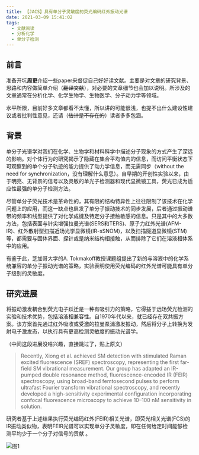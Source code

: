 ```yaml
---
title: 【JACS】具有单分子灵敏度的荧光编码红外振动光谱
date: 2021-03-09 15:41:02
tags:
  - 文献阅读
  - 分析化学
  - 单分子检测
---
```


## 前言
准备开坑**周更**介绍一些paper来督促自己好好读文献。主要是对文章的研究背景、思路和内容做简单介绍（~~翻译文献~~），对必要的文章细节也会加以说明。所涉及的文章通常在分析化学、化学生物学、生物医学、分子动力学等领域。

水平所限，目前好多文章都看不太懂，所以讲的可能很浅，也提不出什么建设性建议或者批判性意见，还请（~~估计是不存在的~~）读者多多包涵。

## 背景
单分子光谱学对我们在化学、生物学和材料科学中描述分子现象的方式产生了深远的影响。对个体行为的研究揭示了隐藏在集合平均值内的信息，而访问平衡状态下可观察到的单个分子轨迹的能力提供了动力学信息，而无需同步（without the need for synchronization，没有理解什么意思）。自早期的开创性实验以来，由于明亮、无背景的信号以及灵敏的单光子检测器和现代显微镜工具，荧光已成为适应性最强的单分子检测方法。

尽管单分子荧光技术是革命性的，其有限的结构特异性上往往限制了该技术在化学问题上的应用，而这一缺点也启发了单分子振动技术的同步发展，后者通过振动谱带的频率和线型提供了对化学成键及特定分子接触敏感的信息。只是其中的大多数方法，包括表面与针尖增强拉曼光谱(SERS和TERS)、原子力红外光谱(AFM-IR)、红外散射型扫描近场光学显微镜(IR-sSNOM)，以及扫描隧道显微镜(STM)等，都需要与固体界面、探针或是纳米结构相接触，从而排除了它们在溶液相体系中的应用。

有鉴于此，芝加哥大学的A. Tokmakoff教授课题组提出了新的与溶液中的化学系统兼容的单分子振动光谱的策略，实验表明使用荧光编码的红外光谱可能具有单分子级别的灵敏度。

## 研究进展
将振动激发耦合到荧光电子跃迁是一种有吸引力的策略，它得益于远场荧光检测的实验和技术优势，包括溶液相兼容性。自1970年代以来，就已经存在双共振方案。该方案首先通过红外吸收或受激的拉曼泵浦激发振动，然后将分子上转换为发射电子激发态，以执行具有更高检测灵敏度的振动光谱学。

（中间这段进展没啥兴趣，直接跳过了，贴上原文） 
> Recently, Xiong et al. achieved SM detection with stimulated Raman excited fluorescence (SREF) spectroscopy, representing the first far-field SM vibrational measurement. 
> Our group has adapted an IR-pumped double resonance method, fluorescence-encoded IR (FEIR) spectroscopy, using broad-band femtosecond pulses to perform ultrafast Fourier transform vibrational spectroscopy, and recently developed a high-sensitivity experimental configuration incorporating confocal fluorescence microscopy to achieve 10–100 nM sensitivity in solution.

研究者基于上述结果执行荧光编码红外(FEIR)相关光谱，即荧光相关光谱(FCS)的IR振动类似物，表明FEIR光谱可以实现单分子灵敏度，即在任何给定时间能够检测平均少于一个分子对信号的贡献 。

![图1](ja1c00542_0001.jpeg)
